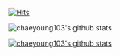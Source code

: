 [![Hits](https://hits.seeyoufarm.com/api/count/incr/badge.svg?url=https%3A%2F%2Fgithub.com%2Fchaeyoung103&count_bg=%2379C83D&title_bg=%23555555&icon=&icon_color=%23E7E7E7&title=hits&edge_flat=false)](https://hits.seeyoufarm.com)

![chaeyoung103's github stats](https://github-readme-stats-sigma-five.vercel.app/api?username=chaeyoung103&show_icons=true&theme=tokyonight&count_private=true)

[![chaeyoung103's github stats](https://github-readme-stats.vercel.app/api/top-langs/?username=chaeyoung103&show_icons=true&layout=compact&theme=tokyonight)](https://github.com/chaeyoung103)

<!--
**chaeyoung103/chaeyoung103** is a ✨ _special_ ✨ repository because its `README.md` (this file) appears on your GitHub profile.

Here are some ideas to get you started:

- 🔭 I’m currently working on ...
- 🌱 I’m currently learning ...
- 👯 I’m looking to collaborate on ...
- 🤔 I’m looking for help with ...
- 💬 Ask me about ...
- 📫 How to reach me: ...
- 😄 Pronouns: ...
- ⚡ Fun fact: ...
-->
